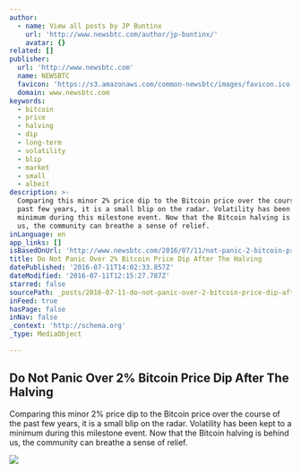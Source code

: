 ```yaml
---
author:
  - name: View all posts by JP Buntinx
    url: 'http://www.newsbtc.com/author/jp-buntinx/'
    avatar: {}
related: []
publisher:
  url: 'http://www.newsbtc.com'
  name: NEWSBTC
  favicon: 'https://s3.amazonaws.com/common-newsbtc/images/favicon.ico'
  domain: www.newsbtc.com
keywords:
  - bitcoin
  - price
  - halving
  - dip
  - long-term
  - volatility
  - blip
  - market
  - small
  - albeit
description: >-
  Comparing this minor 2% price dip to the Bitcoin price over the course of the
  past few years, it is a small blip on the radar. Volatility has been kept to a
  minimum during this milestone event. Now that the Bitcoin halving is behind
  us, the community can breathe a sense of relief.
inLanguage: en
app_links: []
isBasedOnUrl: 'http://www.newsbtc.com/2016/07/11/not-panic-2-bitcoin-price-dip-halving/'
title: Do Not Panic Over 2% Bitcoin Price Dip After The Halving
datePublished: '2016-07-11T14:02:33.857Z'
dateModified: '2016-07-11T12:15:27.787Z'
starred: false
sourcePath: _posts/2016-07-11-do-not-panic-over-2-bitcoin-price-dip-after-the-halving.md
inFeed: true
hasPage: false
inNav: false
_context: 'http://schema.org'
_type: MediaObject

---
```

<article style=""><h1>Do Not Panic Over 2% Bitcoin Price Dip After The Halving</h1><p>Comparing this minor 2% price dip to the Bitcoin price over the course of the past few years, it is a small blip on the radar. Volatility has been kept to a minimum during this milestone event. Now that the Bitcoin halving is behind us, the community can breathe a sense of relief.</p><img src="http://s3.amazonaws.com/main-newsbtc-images/2016/07/11094702/shutterstock_415160356.jpg" /></article>